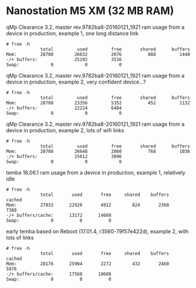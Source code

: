 # Nanostation M5 XM (32 MB RAM)

qMp Clearance 3.2, master rev.9782ba8-20160121_1921 ram usage from a device in production, example 1, one long distance link

```
# free -h
             total         used         free       shared      buffers
Mem:         28708        26632         2076          888         1440
-/+ buffers:              25192         3516
Swap:            0            0            0
```

qMp Clearance 3.2, master rev.9782ba8-20160121_1921 ram usage from a device in production, example 2, very confident device...?

```
# free -h
             total         used         free       shared      buffers
Mem:         28708        23356         5352          452         1132
-/+ buffers:              22224         6484
Swap:            0            0            0
```

qMp Clearance 3.2, master rev.9782ba8-20160121_1921 ram usage from a device in production, example 2, lots of wifi links

```
# free -h
             total         used         free       shared      buffers
Mem:         28708        26648         2060          768         1036
-/+ buffers:              25612         3096
Swap:            0            0            0
```

temba 18.06.1 ram usage from a device in production, example 1, relatively idle

```
# free -h
             total       used       free     shared    buffers     cached
Mem:         27832      22920       4912        824       2360       7388
-/+ buffers/cache:      13172      14660
Swap:            0          0          0
```

early temba based on Reboot (17.01.4, r3560-79f57e422d), example 2, with lots of links

```
# free -h
             total       used       free     shared    buffers     cached
Mem:         28176      25904       2272        432       2460       5876
-/+ buffers/cache:      17568      10608
Swap:            0          0          0
```
